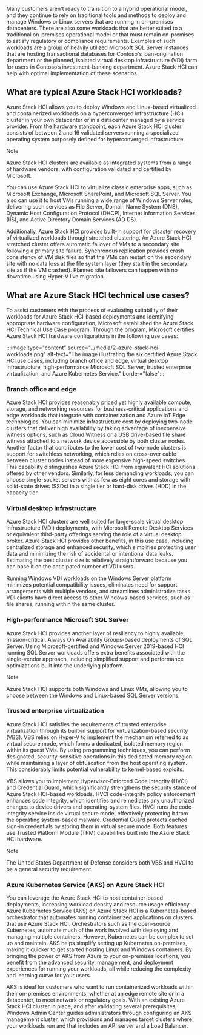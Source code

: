 Many customers aren't ready to transition to a hybrid operational model, and they continue to rely on traditional tools and methods to deploy and manage Windows or Linux servers that are running in on-premises datacenters. There are also some workloads that are better suited to a traditional on-premises operational model or that must remain on-premises to satisfy regulatory or compliance requirements. Examples of such workloads are a group of heavily utilized Microsoft SQL Server instances that are hosting transactional databases for Contoso's loan-origination department or the planned, isolated virtual desktop infrastructure (VDI) farm for users in Contoso’s investment-banking department. Azure Stack HCI can help with optimal implementation of these scenarios.

## What are typical Azure Stack HCI workloads?

Azure Stack HCI allows you to deploy Windows and Linux-based virtualized and containerized workloads on a hyperconverged infrastructure (HCI) cluster in your own datacenter or in a datacenter managed by a service provider. From the hardware standpoint, each Azure Stack HCI cluster consists of between 2 and 16 validated servers running a specialized operating system purposely defined for hyperconverged infrastructure.

> [!NOTE]
> Azure Stack HCI clusters are available as integrated systems from a range of hardware vendors, with configuration validated and certified by Microsoft.

You can use Azure Stack HCI to virtualize classic enterprise apps, such as Microsoft Exchange, Microsoft SharePoint, and Microsoft SQL Server. You also can use it to host VMs running a wide range of Windows Server roles, delivering such services as File Server, Domain Name System (DNS), Dynamic Host Configuration Protocol (DHCP), Internet Information Services (IIS), and Active Directory Domain Services (AD DS).

Additionally, Azure Stack HCI provides built-in support for disaster recovery of virtualized workloads through stretched clustering. An Azure Stack HCI stretched cluster offers automatic failover of VMs to a secondary site following a primary site failure. Synchronous replication provides crash consistency of VM disk files so that the VMs can restart on the secondary site with no data loss at the file system layer (they start in the secondary site as if the VM crashed). Planned site failovers can happen with no downtime using Hyper-V live migration.

## What are Azure Stack HCI technical use cases?

To assist customers with the process of evaluating suitability of their workloads for Azure Stack HCI-based deployments and identifying appropriate hardware configuration, Microsoft established the Azure Stack HCI Technical Use Case program. Through the program, Microsoft certifies Azure Stack HCI hardware configurations in the following use cases:

:::image type="content" source="../media/2-azure-stack-hci-workloads.png" alt-text="The image illustrating the six certified Azure Stack HCI use cases, including branch office and edge, virtual desktop infrastructure, high-performance Microsoft SQL Server, trusted enterprise virtualization, and Azure Kubernetes Service." border="false":::

### Branch office and edge

Azure Stack HCI provides reasonably priced yet highly available compute, storage, and networking resources for business-critical applications and edge workloads that integrate with containerization and Azure IoT Edge technologies. You can minimize infrastructure cost by deploying two-node clusters that deliver high availability by taking advantage of inexpensive witness options, such as Cloud Witness or a USB drive-based file share witness attached to a network device accessible by both cluster nodes. Another factor that contributes to the lower cost of two-node clusters is support for switchless networking, which relies on cross-over cable between cluster nodes instead of more expensive high-speed switches. This capability distinguishes Azure Stack HCI from equivalent HCI solutions offered by other vendors. Similarly, for less demanding workloads, you can choose single-socket servers with as few as eight cores and storage with solid-state drives (SSDs) in a single tier or hard-disk drives (HDD) in the capacity tier.

### Virtual desktop infrastructure

Azure Stack HCI clusters are well suited for large-scale virtual desktop infrastructure (VDI) deployments, with Microsoft Remote Desktop Services or equivalent third-party offerings serving the role of a virtual desktop broker. Azure Stack HCI provides other benefits, in this use case, including centralized storage and enhanced security, which simplifies protecting user data and minimizing the risk of accidental or intentional data leaks. Estimating the best cluster size is relatively straightforward because you can base it on the anticipated number of VDI users.

Running Windows VDI workloads on the Windows Server platform minimizes potential compatibility issues, eliminates need for support arrangements with multiple vendors, and streamlines administrative tasks. VDI clients have direct access to other Windows-based services, such as file shares, running within the same cluster.

### High-performance Microsoft SQL Server

Azure Stack HCI provides another layer of resiliency to highly available, mission-critical, Always On Availability Groups-based deployments of SQL Server. Using Microsoft-certified and Windows Server 2019-based HCI running SQL Server workloads offers extra benefits associated with the single-vendor approach, including simplified support and performance optimizations built into the underlying platform.

> [!NOTE]
> Azure Stack HCI supports both Windows and Linux VMs, allowing you to choose between the Windows and Linux-based SQL Server versions.

### Trusted enterprise virtualization

Azure Stack HCI satisfies the requirements of trusted enterprise virtualization through its built-in support for virtualization-based security (VBS). VBS relies on Hyper-V to implement the mechanism referred to as virtual secure mode, which forms a dedicated, isolated memory region within its guest VMs. By using programming techniques, you can perform designated, security-sensitive operations in this dedicated memory region while maintaining a layer of obfuscation from the host operating system. This considerably limits potential vulnerability to kernel-based exploits.

VBS allows you to implement Hypervisor-Enforced Code Integrity (HVCI) and Credential Guard, which significantly strengthens the security stance of Azure Stack HCI-based workloads. HVCI code-integrity policy enforcement enhances code integrity, which identifies and remediates any unauthorized changes to device drivers and operating-system files. HVCI runs the code-integrity service inside virtual secure mode, effectively protecting it from the operating system-based malware. Credential Guard protects cached sign-in credentials by storing them in virtual secure mode. Both features use Trusted Platform Module (TPM) capabilities built into the Azure Stack HCI hardware.

> [!NOTE]
> The United States Department of Defense considers both VBS and HVCI to be a general security requirement.

### Azure Kubernetes Service (AKS) on Azure Stack HCI

You can leverage the Azure Stack HCI to host container-based deployments, increasing workload density and resource usage efficiency. Azure Kubernetes Service (AKS) on Azure Stack HCI is a Kubernetes-based orchestrator that automates running containerized applications on clusters that use Azure Stack HCI. Orchestrators such as the open-source Kubernetes, automate much of the work involved with deploying and managing multiple containers. However, Kubernetes can be complex to set up and maintain. AKS helps simplify setting up Kubernetes on-premises, making it quicker to get started hosting Linux and Windows containers. By bringing the power of AKS from Azure to your on-premises locations, you benefit from the advanced security, management, and deployment experiences for running your workloads, all while reducing the complexity and learning curve for your users.

AKS is ideal for customers who want to run containerized workloads within their on-premises environments, whether at an edge remote site or in a datacenter, to meet network or regulatory goals. With an existing Azure Stack HCI cluster in place, and after validating several prerequisites, Windows Admin Center guides administrators through configuring an AKS management cluster, which provisions and manages target clusters where your workloads run and that includes an API server and a Load Balancer.
